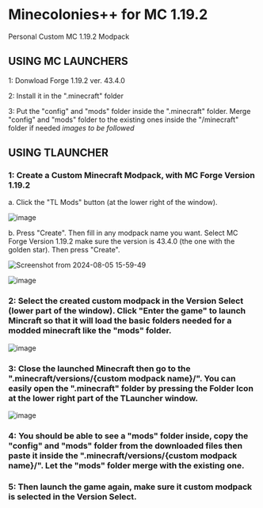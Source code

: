 # Minecolonies++ for MC 1.19.2
Personal Custom MC 1.19.2 Modpack
## USING MC LAUNCHERS
1: Donwload Forge 1.19.2 ver. 43.4.0

2: Install it in the ".minecraft" folder

3: Put the "config" and "mods" folder inside the ".minecraft" folder. Merge "config" and "mods" folder to the existing ones inside the "/minecraft" folder if needed *images to be followed*

## USING TLAUNCHER
### 1: Create a Custom Minecraft Modpack, with MC Forge Version 1.19.2

a. Click the "TL Mods" button (at the lower right of the window).

![image](https://github.com/user-attachments/assets/9dc27231-ee31-4c46-a173-2f482f059156)

b. Press "Create". Then fill in any modpack name you want. Select MC Forge Version 1.19.2 make sure the version is 43.4.0 (the one with the golden star). Then press "Create".

![Screenshot from 2024-08-05 15-59-49](https://github.com/user-attachments/assets/6d1f1ac9-76f5-42de-bc25-6fbb21064c74)

![image](https://github.com/user-attachments/assets/01744d2d-1dc9-4861-ba38-655155a2c8d5)

### 2: Select the created custom modpack in the Version Select (lower part of the window). Click "Enter the game" to launch Mincraft so that it will load the basic folders needed for a modded minecraft like the "mods" folder.

![image](https://github.com/user-attachments/assets/353d3c57-ff88-48f1-bdfe-114bc5b0b042)

### 3: Close the launched Minecraft then go to the ".minecraft/versions/{custom modpack name}/". You can easily open the ".minecraft" folder by pressing the Folder Icon at the lower right part of the TLauncher window.

![image](https://github.com/user-attachments/assets/5614ce04-52b0-4958-a035-46eafa4bbe54)

### 4: You should be able to see a "mods" folder inside, copy the "config" and "mods" folder from the downloaded files then paste it inside the ".minecraft/versions/{custom modpack name}/". Let the "mods" folder merge with the existing one.

### 5: Then launch the game again, make sure it custom modpack is selected in the Version Select.


